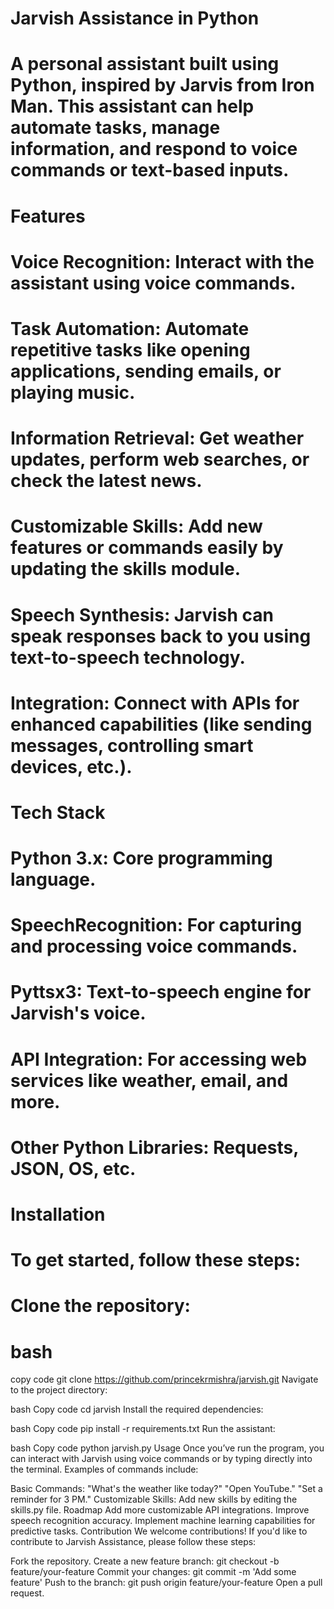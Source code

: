 # Jarvish Assistance in Python
# A personal assistant built using Python, inspired by Jarvis from Iron Man. This assistant can help automate tasks, manage information, and respond to voice commands or text-based inputs.


# Features
# Voice Recognition: Interact with the assistant using voice commands.
# Task Automation: Automate repetitive tasks like opening applications, sending emails, or playing music.
# Information Retrieval: Get weather updates, perform web searches, or check the latest news.
# Customizable Skills: Add new features or commands easily by updating the skills module.
# Speech Synthesis: Jarvish can speak responses back to you using text-to-speech technology.
# Integration: Connect with APIs for enhanced capabilities (like sending messages, controlling smart devices, etc.).

# Tech Stack
# Python 3.x: Core programming language.
# SpeechRecognition: For capturing and processing voice commands.
# Pyttsx3: Text-to-speech engine for Jarvish's voice.
# API Integration: For accessing web services like weather, email, and more.
# Other Python Libraries: Requests, JSON, OS, etc.

# Installation
# To get started, follow these steps:

# Clone the repository:

# bash
copy code
git clone https://github.com/princekrmishra/jarvish.git
Navigate to the project directory:

bash
Copy code
cd jarvish
Install the required dependencies:

bash
Copy code
pip install -r requirements.txt
Run the assistant:

bash
Copy code
python jarvish.py
Usage
Once you’ve run the program, you can interact with Jarvish using voice commands or by typing directly into the terminal. Examples of commands include:

Basic Commands:
"What's the weather like today?"
"Open YouTube."
"Set a reminder for 3 PM."
Customizable Skills: Add new skills by editing the skills.py file.
Roadmap
 Add more customizable API integrations.
 Improve speech recognition accuracy.
 Implement machine learning capabilities for predictive tasks.
Contribution
We welcome contributions! If you'd like to contribute to Jarvish Assistance, please follow these steps:

Fork the repository.
Create a new feature branch: git checkout -b feature/your-feature
Commit your changes: git commit -m 'Add some feature'
Push to the branch: git push origin feature/your-feature
Open a pull request.
